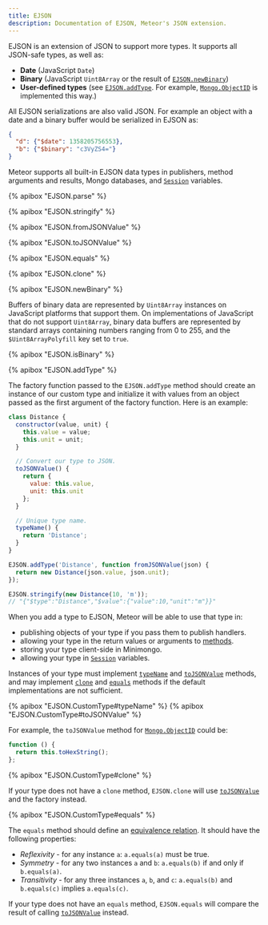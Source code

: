 ```yaml
---
title: EJSON
description: Documentation of EJSON, Meteor's JSON extension.
---
```


EJSON is an extension of JSON to support more types. It supports all JSON-safe
types, as well as:

 - **Date** (JavaScript `Date`)
 - **Binary** (JavaScript `Uint8Array` or the
   result of [`EJSON.newBinary`](#ejson_new_binary))
 - **User-defined types** (see [`EJSON.addType`](#ejson_add_type).  For example,
 [`Mongo.ObjectID`](#mongo_object_id) is implemented this way.)

All EJSON serializations are also valid JSON.  For example an object with a date
and a binary buffer would be serialized in EJSON as:

```json
{
  "d": {"$date": 1358205756553},
  "b": {"$binary": "c3VyZS4="}
}
```

Meteor supports all built-in EJSON data types in publishers, method arguments
and results, Mongo databases, and [`Session`](#session) variables.

{% apibox "EJSON.parse" %}

{% apibox "EJSON.stringify" %}

{% apibox "EJSON.fromJSONValue" %}

{% apibox "EJSON.toJSONValue" %}

{% apibox "EJSON.equals" %}

{% apibox "EJSON.clone" %}

{% apibox "EJSON.newBinary" %}

Buffers of binary data are represented by `Uint8Array` instances on JavaScript
platforms that support them.  On implementations of JavaScript that do not
support `Uint8Array`, binary data buffers are represented by standard arrays
containing numbers ranging from 0 to 255, and the `$Uint8ArrayPolyfill` key
set to `true`.

{% apibox "EJSON.isBinary" %}

{% apibox "EJSON.addType" %}

The factory function passed to the `EJSON.addType` method should create an instance of our custom type and initialize it with values from an object passed as the first argument of the factory function. Here is an example:

```js
class Distance {
  constructor(value, unit) {
    this.value = value;
    this.unit = unit;
  }

  // Convert our type to JSON.
  toJSONValue() {
    return {
      value: this.value,
      unit: this.unit
    };
  }

  // Unique type name.
  typeName() {
    return 'Distance';
  }
}

EJSON.addType('Distance', function fromJSONValue(json) {
  return new Distance(json.value, json.unit);
});

EJSON.stringify(new Distance(10, 'm'));
// "{"$type":"Distance","$value":{"value":10,"unit":"m"}}"
```

When you add a type to EJSON, Meteor will be able to use that type in:

 - publishing objects of your type if you pass them to publish handlers.
 - allowing your type in the return values or arguments to
   [methods](#methods_header).
 - storing your type client-side in Minimongo.
 - allowing your type in [`Session`](#session) variables.

Instances of your type must implement [`typeName`](#ejson_type_typeName) and
[`toJSONValue`](#ejson_type_toJSONValue) methods, and may implement
[`clone`](#ejson_type_clone) and [`equals`](#ejson_type_equals) methods if the
default implementations are not sufficient.

{% apibox "EJSON.CustomType#typeName" %}
{% apibox "EJSON.CustomType#toJSONValue" %}

For example, the `toJSONValue` method for
[`Mongo.ObjectID`](#mongo_object_id) could be:

```js
function () {
  return this.toHexString();
};
```

{% apibox "EJSON.CustomType#clone" %}

If your type does not have a `clone` method, `EJSON.clone` will use
[`toJSONValue`](#ejson_type_toJSONValue) and the factory instead.

{% apibox "EJSON.CustomType#equals" %}

The `equals` method should define an [equivalence
relation](http://en.wikipedia.org/wiki/Equivalence_relation).  It should have
the following properties:

 - *Reflexivity* - for any instance `a`: `a.equals(a)` must be true.
 - *Symmetry* - for any two instances `a` and `b`: `a.equals(b)` if and only if `b.equals(a)`.
 - *Transitivity* - for any three instances `a`, `b`, and `c`: `a.equals(b)` and `b.equals(c)` implies `a.equals(c)`.

If your type does not have an `equals` method, `EJSON.equals` will compare the
result of calling [`toJSONValue`](#ejson_type_toJSONValue) instead.
